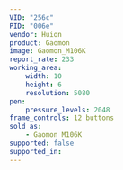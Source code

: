 ```yaml
---
VID: "256c"
PID: "006e"
vendor: Huion
product: Gaomon
image: Gaomon_M106K
report_rate: 233
working_area:
    width: 10
    height: 6
    resolution: 5080
pen:
    pressure_levels: 2048
frame_controls: 12 buttons
sold_as:
    - Gaomon M106K
supported: false
supported_in:
---
```

